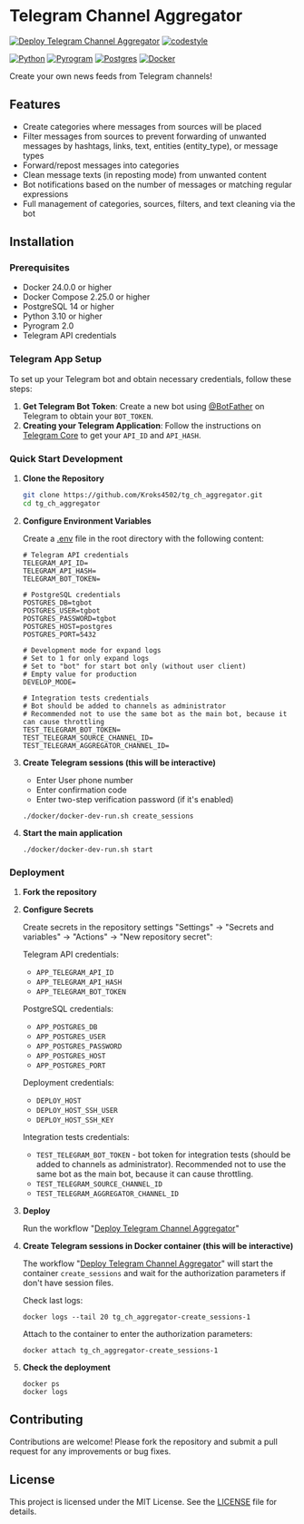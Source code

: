 # Telegram Channel Aggregator

[![Deploy Telegram Channel Aggregator](https://github.com/Kroks4502/tg_ch_aggregator/actions/workflows/deploy.yml/badge.svg)](https://github.com/Kroks4502/tg_ch_aggregator/actions/workflows/deploy.yml)
[![codestyle](https://github.com/Kroks4502/tg_ch_aggregator/actions/workflows/codestyle.yml/badge.svg)](https://github.com/Kroks4502/tg_ch_aggregator/actions/workflows/codestyle.yml)

[![Python][Python-badge]][Python-url]
[![Pyrogram][Pyrogram-badge]][Pyrogram-url]
[![Postgres][Postgres-badge]][Postgres-url]
[![Docker][Docker-badge]][Docker-url]

Create your own news feeds from Telegram channels!

## Features

- Create categories where messages from sources will be placed
- Filter messages from sources to prevent forwarding of unwanted messages by hashtags, links, text, entities (entity_type), or message types
- Forward/repost messages into categories
- Clean message texts (in reposting mode) from unwanted content
- Bot notifications based on the number of messages or matching regular expressions
- Full management of categories, sources, filters, and text cleaning via the bot

## Installation

### Prerequisites

- Docker 24.0.0 or higher
- Docker Compose 2.25.0 or higher
- PostgreSQL 14 or higher
- Python 3.10 or higher
- Pyrogram 2.0
- Telegram API credentials

### Telegram App Setup

To set up your Telegram bot and obtain necessary credentials, follow these steps:
1. **Get Telegram Bot Token**: Create a new bot using [@BotFather](https://t.me/BotFather) on Telegram to obtain your `BOT_TOKEN`.
2. **Creating your Telegram Application**: Follow the instructions on [Telegram Core](https://core.telegram.org/api/obtaining_api_id) to get your `API_ID` and `API_HASH`.

### Quick Start Development

1. **Clone the Repository**

   ```bash
   git clone https://github.com/Kroks4502/tg_ch_aggregator.git
   cd tg_ch_aggregator
   ```

2. **Configure Environment Variables**

   Create a [.env](.env.template) file in the root directory with the following content:

   ```env
   # Telegram API credentials
   TELEGRAM_API_ID=
   TELEGRAM_API_HASH=
   TELEGRAM_BOT_TOKEN=
   
   # PostgreSQL credentials
   POSTGRES_DB=tgbot
   POSTGRES_USER=tgbot
   POSTGRES_PASSWORD=tgbot
   POSTGRES_HOST=postgres
   POSTGRES_PORT=5432

   # Development mode for expand logs
   # Set to 1 for only expand logs
   # Set to "bot" for start bot only (without user client)
   # Empty value for production
   DEVELOP_MODE=

   # Integration tests credentials
   # Bot should be added to channels as administrator
   # Recommended not to use the same bot as the main bot, because it can cause throttling
   TEST_TELEGRAM_BOT_TOKEN=
   TEST_TELEGRAM_SOURCE_CHANNEL_ID=
   TEST_TELEGRAM_AGGREGATOR_CHANNEL_ID=
   ```

3. **Create Telegram sessions (this will be interactive)**

   - Enter User phone number
   - Enter confirmation code
   - Enter two-step verification password (if it's enabled)

   ```shell
   ./docker/docker-dev-run.sh create_sessions
   ```

4. **Start the main application**

   ```shell
   ./docker/docker-dev-run.sh start
   ```

### Deployment

1. **Fork the repository**

2. **Configure Secrets**

   Create secrets in the repository settings "Settings" -> "Secrets and variables" -> "Actions" -> "New repository secret":

   Telegram API credentials:
   - `APP_TELEGRAM_API_ID`
   - `APP_TELEGRAM_API_HASH`
   - `APP_TELEGRAM_BOT_TOKEN`

   PostgreSQL credentials:
   - `APP_POSTGRES_DB`
   - `APP_POSTGRES_USER`
   - `APP_POSTGRES_PASSWORD`
   - `APP_POSTGRES_HOST`
   - `APP_POSTGRES_PORT`

   Deployment credentials:
   - `DEPLOY_HOST`
   - `DEPLOY_HOST_SSH_USER`
   - `DEPLOY_HOST_SSH_KEY`

   Integration tests credentials:
   - `TEST_TELEGRAM_BOT_TOKEN` - bot token for integration tests (should be added to channels as administrator). Recommended not to use the same bot as the main bot, because it can cause throttling.
   - `TEST_TELEGRAM_SOURCE_CHANNEL_ID`
   - `TEST_TELEGRAM_AGGREGATOR_CHANNEL_ID`

3. **Deploy**

   Run the workflow "[Deploy Telegram Channel Aggregator](.github/workflows/deploy.yml)"

4. **Create Telegram sessions in Docker container (this will be interactive)**

   The workflow "[Deploy Telegram Channel Aggregator](.github/workflows/deploy.yml)" will start the container `create_sessions` and wait for the authorization parameters if don't have session files.

   Check last logs:
   ```shell
   docker logs --tail 20 tg_ch_aggregator-create_sessions-1
   ```

   Attach to the container to enter the authorization parameters:
   ```shell
   docker attach tg_ch_aggregator-create_sessions-1
   ```

5. **Check the deployment**

   ```shell
   docker ps
   docker logs
   ```

## Contributing

Contributions are welcome! Please fork the repository and submit a pull request for any improvements or bug fixes.

## License

This project is licensed under the MIT License. See the [LICENSE](LICENSE) file for details.

[Python-url]: https://www.python.org/
[Python-badge]: https://img.shields.io/badge/python-3670A0?style=for-the-badge&logo=python&logoColor=ffdd54

[Pyrogram-url]: https://docs.pyrogram.org/
[Pyrogram-badge]: https://img.shields.io/badge/Pyrogram-ff1709?style=for-the-badge&logo=telegram&color=bf431d

[Postgres-url]: https://www.postgresql.org/
[Postgres-badge]: https://img.shields.io/badge/postgres-%23316192.svg?style=for-the-badge&logo=postgresql&logoColor=white

[Docker-url]: https://www.docker.com/
[Docker-badge]: https://img.shields.io/badge/docker-%23316192.svg?style=for-the-badge&logo=docker&logoColor=white
